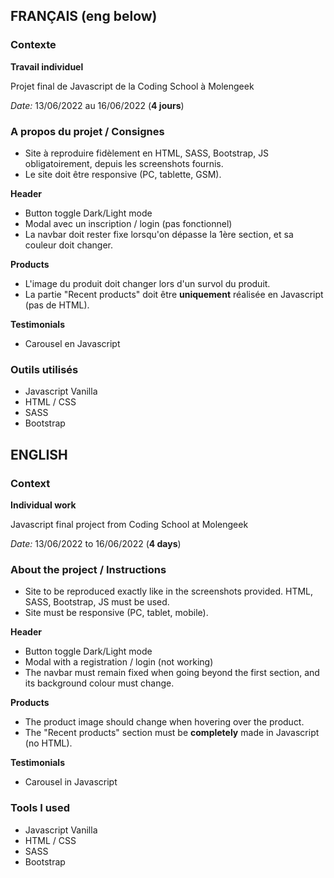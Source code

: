 ## FRANÇAIS (eng below)
### Contexte

**Travail individuel**

Projet final de Javascript de la Coding School à Molengeek

_Date:_ 13/06/2022 au 16/06/2022 (**4 jours**)

### A propos du projet / Consignes

- Site à reproduire fidèlement en HTML, SASS, Bootstrap, JS obligatoirement, depuis les screenshots fournis.
- Le site doit être responsive (PC, tablette, GSM).

**Header**
- Button toggle Dark/Light mode
- Modal avec un inscription / login (pas fonctionnel)
- La navbar doit rester fixe lorsqu'on dépasse la 1ère section, et sa couleur doit changer.

**Products**
- L'image du produit doit changer lors d'un survol du produit.
- La partie "Recent products" doit être **uniquement** réalisée en Javascript (pas de HTML).

**Testimonials**
- Carousel en Javascript


### Outils utilisés
- Javascript Vanilla
- HTML / CSS
- SASS
- Bootstrap


## ENGLISH
### Context

**Individual work**

Javascript final project from Coding School at Molengeek

_Date:_ 13/06/2022 to 16/06/2022 (**4 days**)


### About the project / Instructions

- Site to be reproduced exactly like in the screenshots provided. HTML, SASS, Bootstrap, JS must be used.
- Site must be responsive (PC, tablet, mobile).

**Header**
- Button toggle Dark/Light mode
- Modal with a registration / login (not working)
- The navbar must remain fixed when going beyond the first section, and its background colour must change.

**Products**
- The product image should change when hovering over the product.
- The "Recent products" section must be **completely** made in Javascript (no HTML).

**Testimonials**
- Carousel in Javascript


### Tools I used

- Javascript Vanilla
- HTML / CSS
- SASS
- Bootstrap
